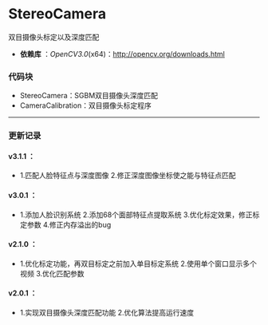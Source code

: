 ﻿# StereoCamera
双目摄像头标定以及深度匹配

- **依赖库** ：*OpenCV3.0*(x64)：http://opencv.org/downloads.html

### 代码块
- StereoCamera：SGBM双目摄像头深度匹配
- CameraCalibration：双目摄像头标定程序

-------------------
### 更新记录

#### v3.1.1 ：
-   1.匹配人脸特征点与深度图像
    2.修正深度图像坐标使之能与特征点匹配

#### v3.0.1 ：
-   1.添加人脸识别系统
    2.添加68个面部特征点提取系统
    3.优化标定效果，修正标定参数
    4.修正内存溢出的bug

#### v2.1.0 ：
-   1.优化标定功能，再双目标定之前加入单目标定系统
    2.使用单个窗口显示多个视频
    3.优化匹配参数

#### v2.0.1 ：
-   1.实现双目摄像头深度匹配功能
    2.优化算法提高运行速度

